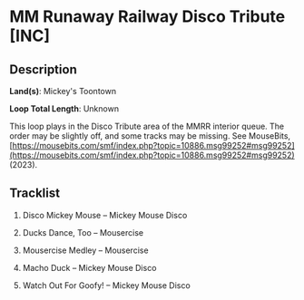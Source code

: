 # MM Runaway Railway Disco Tribute [INC]

## Description

**Land(s)**: Mickey's Toontown

**Loop Total Length**: Unknown

This loop plays in the Disco Tribute area of the MMRR interior queue. The order may be slightly off, and some tracks may be missing.  See MouseBits, [https://mousebits.com/smf/index.php?topic=10886.msg99252#msg99252](https://mousebits.com/smf/index.php?topic=10886.msg99252#msg99252) (2023).

## Tracklist

1. Disco Mickey Mouse – Mickey Mouse Disco


2. Ducks Dance, Too – Mousercise


3. Mousercise Medley – Mousercise


4. Macho Duck – Mickey Mouse Disco


5. Watch Out For Goofy! – Mickey Mouse Disco

